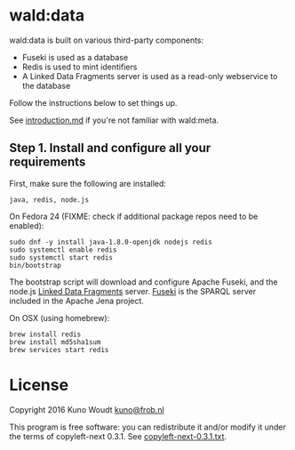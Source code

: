 
wald:data
=========

wald:data is built on various third-party components:

- Fuseki is used as a database
- Redis is used to mint identifiers
- A Linked Data Fragments server is used as a read-only webservice to the database

Follow the instructions below to set things up.

See [introduction.md](docs/introduction.md) if you're not familiar with wald:meta.

Step 1.  Install and configure all your requirements
----------------------------------------------------

First, make sure the following are installed:

    java, redis, node.js

On Fedora 24 (FIXME: check if additional package repos need to be enabled):

    sudo dnf -y install java-1.8.0-openjdk nodejs redis
    sudo systemctl enable redis
    sudo systemctl start redis
    bin/bootstrap

The bootstrap script will download and configure Apache Fuseki, and the
node.js [Linked Data Fragments](http://linkeddatafragments.org/software/)
server. [Fuseki](https://jena.apache.org/documentation/serving_data/) is
the SPARQL server included in the Apache Jena project.

On OSX (using homebrew):

    brew install redis
    brew install md5sha1sum
    brew services start redis

License
=======

Copyright 2016  Kuno Woudt <kuno@frob.nl>

This program is free software: you can redistribute it and/or modify
it under the terms of copyleft-next 0.3.1.  See
[copyleft-next-0.3.1.txt](copyleft-next-0.3.1.txt).

